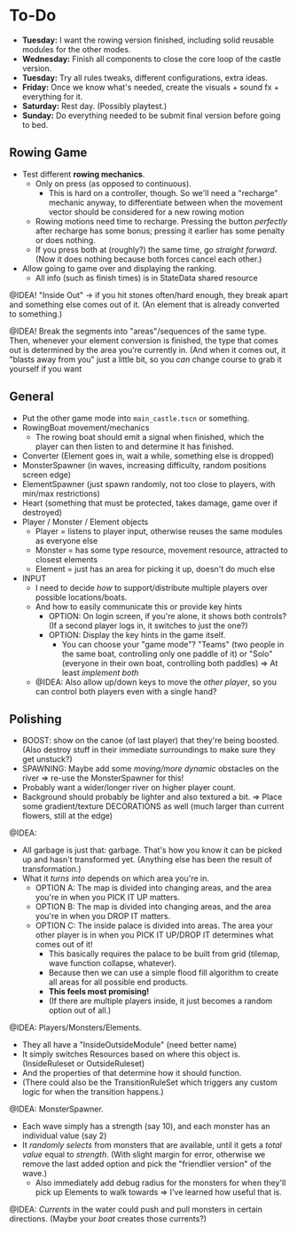 
# To-Do

* **Tuesday:** I want the rowing version finished, including solid reusable modules for the other modes.
* **Wednesday:** Finish all components to close the core loop of the castle version.
* **Tuesday:** Try all rules tweaks, different configurations, extra ideas.
* **Friday:** Once we know what's needed, create the visuals + sound fx + everything for it.
* **Saturday:** Rest day. (Possibly playtest.)
* **Sunday:** Do everything needed to be submit final version before going to bed.


## Rowing Game

* Test different **rowing mechanics**.
  * Only on press (as opposed to continuous).
    * This is hard on a controller, though. So we'll need a "recharge" mechanic anyway, to differentiate between when the movement vector should be considered for a new rowing motion
  * Rowing motions need time to recharge. Pressing the button _perfectly_ after recharge has some bonus; pressing it earlier has some penalty or does nothing.
  * If you press both at (roughly?) the same time, go _straight forward_. (Now it does nothing because both forces cancel each other.)
* Allow going to game over and displaying the ranking.
  * All info (such as finish times) is in StateData shared resource


@IDEA! "Inside Out" -> if you hit stones often/hard enough, they break apart and something else comes out of it. (An element that is already converted to something.)

@IDEA! Break the segments into "areas"/sequences of the same type. Then, whenever your element conversion is finished, the type that comes out is determined by the area you're currently in. (And when it comes out, it "blasts away from you" just a little bit, so you _can_ change course to grab it yourself if you want


## General

* Put the other game mode into `main_castle.tscn` or something.
* RowingBoat movement/mechanics
  * The rowing boat should emit a signal when finished, which the player can then listen to and determine it has finished.
* Converter (Element goes in, wait a while, something else is dropped)
* MonsterSpawner (in waves, increasing difficulty, random positions screen edge)
* ElementSpawner (just spawn randomly, not too close to players, with min/max restrictions)
* Heart (something that must be protected, takes damage, game over if destroyed)
* Player / Monster / Element objects
  * Player = listens to player input, otherwise reuses the same modules as everyone else
  * Monster = has some type resource, movement resource, attracted to closest elements
  * Element = just has an area for picking it up, doesn't do much else
* INPUT
  * I need to decide _how_ to support/distribute multiple players over possible locations/boats.
  * And how to easily communicate this or provide key hints
    * OPTION: On login screen, if you're alone, it shows both controls? (If a second player logs in, it switches to just the one?)
    * OPTION: Display the key hints in the game itself.
      * You can choose your "game mode"? "Teams" (two people in the same boat, controlling only one paddle of it) or "Solo" (everyone in their own boat, controlling both paddles) => At least _implement both_
  * @IDEA: Also allow up/down keys to move the _other player_, so you can control both players even with a single hand?



## Polishing

* BOOST: show on the canoe (of last player) that they're being boosted. (Also destroy stuff in their immediate surroundings to make sure they get unstuck?)
* SPAWNING: Maybe add some _moving/more dynamic_ obstacles on the river => re-use the MonsterSpawner for this!
* Probably want a wider/longer river on higher player count.
* Background should probably be lighter and also textured a bit. => Place some gradient/texture DECORATIONS as well (much larger than current flowers, still at the edge)

@IDEA: 
* All garbage is just that: garbage. That's how you know it can be picked up and hasn't transformed yet. (Anything else has been the result of transformation.)
* What it _turns into_ depends on which area you're in.
  * OPTION A: The map is divided into changing areas, and the area you're in when you PICK IT UP matters.
  * OPTION B: The map is divided into changing areas, and the area you're in when you DROP IT matters.
  * OPTION C: The inside palace is divided into areas. The area your other player is in when you PICK IT UP/DROP IT determines what comes out of it!
    * This basically requires the palace to be built from grid (tilemap, wave function collapse, whatever).
    * Because then we can use a simple flood fill algorithm to create all areas for all possible end products.
    * **This feels most promising!**
    * (If there are multiple players inside, it just becomes a random option out of all.) 

@IDEA: Players/Monsters/Elements.
* They all have a "InsideOutsideModule" (need better name)
* It simply switches Resources based on where this object is. (InsideRuleset or OutsideRuleset)
* And the properties of that determine how it should function.
* (There could also be the TransitionRuleSet which triggers any custom logic for when the transition happens.)

@IDEA: MonsterSpawner.
* Each wave simply has a strength (say 10), and each monster has an individual value (say 2)
* It _randomly selects_ from monsters that are available, until it gets a _total value_ equal to _strength_. (With slight margin for error, otherwise we remove the last added option and pick the "friendlier version" of the wave.)
  * Also immediately add debug radius for the monsters for when they'll pick up Elements to walk towards => I've learned how useful that is.

@IDEA: _Currents_ in the water could push and pull monsters in certain directions. (Maybe your _boat_ creates those currents?)